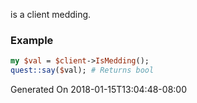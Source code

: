 is a client medding.
### Example

```perl
my $val = $client->IsMedding();
quest::say($val); # Returns bool
```


Generated On 2018-01-15T13:04:48-08:00